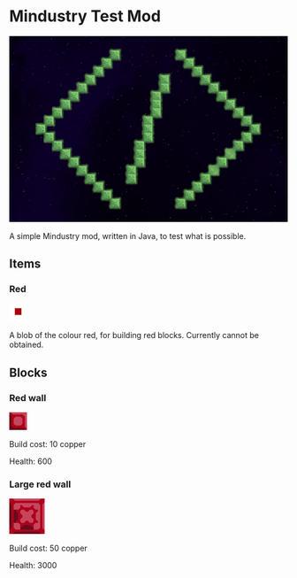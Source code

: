 # Mindustry Test Mod

![Logo](assets/ui/icon.png)

A simple Mindustry mod, written in Java, to test what is possible.

## Items

### Red

![Red](assets/sprites/items/red.png)

A blob of the colour red, for building red blocks. Currently cannot be obtained.

## Blocks

### Red wall

![Red wall](assets/sprites/blocks/walls/red-wall.png)

Build cost: 10 copper

Health: 600

### Large red wall

![Large red wall](assets/sprites/blocks/walls/red-wall-large.png)

Build cost: 50 copper

Health: 3000
